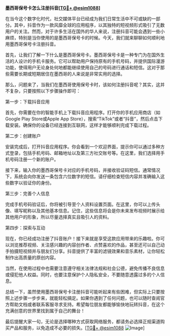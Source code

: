 **墨西哥保号卡怎么注册抖音[[TG💪+ @esim1088](https://t.me/s/esim1088)]**

在当今这个数字化时代，社交媒体平台已经成为我们日常生活中不可或缺的一部分。其中，抖音作为一款风靡全球的应用程序，以其独特的短视频形式吸引了无数用户的关注。然而，对于许多生活在国外的华人来说，注册抖音可能会遇到一些小麻烦，特别是当你使用的是墨西哥保号卡的时候。今天，我们就来聊聊如何顺利地用墨西哥保号卡注册抖音。

首先，让我们了解一下什么是墨西哥保号卡。墨西哥保号卡是一种专门为在国外生活的人设计的手机卡服务。它可以帮助用户保持原有的手机号码，并提供国际漫游功能，使得用户无论身处何地都能继续使用自己的号码进行通话和短信。这对于那些需要长期或短期居住在墨西哥的人来说是非常实用的选择。

那么，问题来了，当我们在墨西哥使用保号卡时，该如何注册抖音呢？其实，这并不复杂，只要按照以下步骤操作即可：

第一步：下载抖音应用

首先，你需要在你的智能手机上下载抖音应用程序。打开你的手机应用商店（如Google Play Store或Apple App Store），搜索“TikTok”或者“抖音”，然后点击下载安装。确保你的设备已经连接到互联网，这样才能够顺利完成下载过程。

第二步：创建账户

安装完成后，打开抖音应用程序。你会看到一个欢迎界面，提示你可以通过多种方式登录，包括手机号码、邮箱地址以及第三方社交账号等。在这里，我们选择用手机号码注册一个新的账户。

接下来，输入你的墨西哥保号卡对应的手机号码，并接收验证码短信。通常情况下，系统会向你发送一条包含六位数字的短信。请仔细检查短信内容并准确输入这些数字以验证你的身份。

第三步：完善个人信息

完成手机号码验证后，你将被引导至个人资料设置页面。在这里，你可以上传头像、填写昵称以及其他基本信息。记住，这些信息将会是你未来发布视频时展示给其他用户的形象，所以尽量选择真实且吸引人的资料。

第四步：探索与互动

现在，你已经成功注册了抖音账户！接下来就是享受这款应用带来的乐趣啦。你可以浏览推荐视频、关注感兴趣的内容创作者、点赞喜欢的作品，甚至还可以自己动手拍摄短视频并与朋友们分享。抖音提供了丰富的滤镜效果和音乐素材，让你轻松制作出高质量的原创内容。

当然，在使用过程中也需要注意遵守相关法律法规和社会公德，避免传播不良信息或侵犯他人权益。同时，也要注意保护个人隐私安全，不要随意透露过多的个人信息。

总结一下，虽然使用墨西哥保号卡注册抖音可能听起来有些困难，但实际上只要按照上述步骤一步步来，就能轻松搞定。如果你遇到了任何问题，也可以随时查阅官方帮助文档或者联系客服寻求支持。希望每位朋友都能够愉快地玩转抖音，在这个充满创意的世界里找到属于自己的舞台！

最后提醒大家一句，无论是选择哪种方式获取网络服务，都请务必选择正规渠道购买产品和服务，以免造成不必要的损失。[[TG💪+ @esim1088](https://t.me/s/esim1088) ![Image](https://i.postimg.cc/4NQfJmqS/Snipaste-2025-05-13-00-14-12.png)]